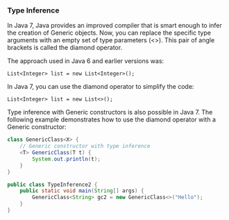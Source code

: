 ### Type Inference

In Java 7, Java provides an improved compiler that is smart enough to infer the creation of Generic objects. Now, you can replace the specific type arguments with an empty set of type parameters (<>). This pair of angle brackets is called the diamond operator.

The approach used in Java 6 and earlier versions was:
```
List<Integer> list = new List<Integer>();
```

In Java 7, you can use the diamond operator to simplify the code:
```
List<Integer> list = new List<>();
```

Type inference with Generic constructors is also possible in Java 7. The following example demonstrates how to use the diamond operator with a Generic constructor:
```java
class GenericClass<X> {                                
    // Generic constructor with type inference
    <T> GenericClass(T t) {
        System.out.println(t); 
    }
}

public class TypeInference2 {
    public static void main(String[] args) {
        GenericClass<String> gc2 = new GenericClass<>("Hello");
    }
}

```
